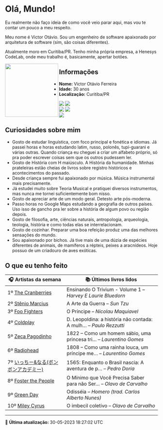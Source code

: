 # Olá, Mundo!

Eu realmente não faço ideia de como você veio parar aqui, mas vou te contar um pouco a meu respeito.

Meu nome é Victor Otávio. Sou um engenheiro de software apaixonado por arquitetura de software (sim, são coisas diferentes).

Atualmente moro em Curitiba/PR. Tenho minha própria empresa, a Henesys CodeLab, onde meu trabalho é, basicamente, apertar botões.

<img align="left" src="https://github.com/vctrtvfrrr/vctrtvfrrr/raw/master/octocat.png" alt="" width="175" />

## Informações

- **Nome:** Victor Otávio Ferreira
- **Idade:** 30 anos
- **Localização:** Curitiba/PR

[![](https://img.shields.io/badge/LinkedIn-victorotavio-blue)](https://www.linkedin.com/in/victorotavio/) [![](https://img.shields.io/badge/Twitter-@vctrtvfrrr-blue)](https://twitter.com/vctrtvfrrr)  
[![](https://img.shields.io/badge/GitHub-vctrtvfrrr-24292e)](https://github.com/vctrtvfrrr) [![](https://img.shields.io/badge/GitLab-vctrtvfrrr-ec5d16)](https://gitlab.com/vctrtvfrrr)  
[![](https://img.shields.io/badge/Email-victor@otavioferreira.com.br-red)](mailto:victor@otavioferreira.com.br)  

## Curiosidades sobre mim

-   Gosto de estudar linguística, com foco principal e fonética e idiomas. Já passei horas e horas estudando latim, russo, polonês, tupi-guarani e várias outras. Quando criança eu cheguei a criar um alfabeto próprio, só pra poder escrever coisas sem que os outros pudessem ler.
-   Gosto de História com H maiúsculo. A História da humanidade. Minhas prateleiras estão cheias de livros sobre registro históricos e acontecimentos do passado.
-   Desde criança sempre fui apaixonado por música. Música instrumental mais precisamente.
-   Já estudei muito sobre Teoria Musical e pratiquei diversos instrumentos, mas nunca me tornei suficientemente bom nisso.
-   Gosto de apreciar arte de um modo geral. Detesto arte pós-moderna.
-   Passo horas no Google Maps estudando a geografia de outros países. Uso isso de gancho pra ler sobre a história de algum povo ou região depois.
-   Gosto de filosofia, arte, ciências naturais, antropologia, arqueologia, teologia, história e como todas elas se interrelacionam.
-   Gosto de cozinhar. Preparar uma boa refeição produz uma das melhores sensações do mundo.
-   Sou apaixonado por bichos. Já tive mais de uma dúzia de espécies diferentes de animais, de mamiferos a répteis, peixes a aracnídeos. Hoje possuo de um criadouro de aves exóticas.


## O que eu tenho feito

|                                                                                            🎧 Artistas da semana                                                                                             |                      📚 Últimos livros lidos                      |
|--------------------------------------------------------------------------------------------------------------------------------------------------------------------------------------------------------------|-------------------------------------------------------------------|
| 1º [The Cranberries](https://www.last.fm/music/The+Cranberries)                                                                                                                                              | Ensinando O Trivium - Volume 1	–	_Harvey E Laurie Bluedorn_         |
| 2º [Stênio Marcius](https://www.last.fm/music/St%C3%AAnio+Marcius)                                                                                                                                           | A Arte da Guerra	–	_Sun Tzu_                                        |
| 3º [Foo Fighters](https://www.last.fm/music/Foo+Fighters)                                                                                                                                                    | O Príncipe	–	_Nicolau Maquiavel_                                    |
| 4º [Coldplay](https://www.last.fm/music/Coldplay)                                                                                                                                                            | D. Leopoldina: a história não contada: A mulh…	–	_Paulo Rezzutti_   |
| 5º [Zeca Pagodinho](https://www.last.fm/music/Zeca+Pagodinho)                                                                                                                                                | 1822 – Como um homem sábio, uma princesa tri…	–	_Laurentino Gomes_  |
| 6º [Radiohead](https://www.last.fm/music/Radiohead)                                                                                                                                                          | 1808 – Como uma rainha louca, um príncipe me…	–	_Laurentino Gomes_  |
| 7º [いっちー&なる(ボンボンアカデミー)](https://www.last.fm/music/%E3%81%84%E3%81%A3%E3%81%A1%E3%83%BC&%E3%81%AA%E3%82%8B(%E3%83%9C%E3%83%B3%E3%83%9C%E3%83%B3%E3%82%A2%E3%82%AB%E3%83%87%E3%83%9F%E3%83%BC)) | 1565: Enquanto o Brasil nascia: A aventura de p…	–	_Pedro Doria_    |
| 8º [Foster the People](https://www.last.fm/music/Foster+the+People)                                                                                                                                          | O Mínimo que Você Precisa Saber para não Ser…	–	_Olavo de Carvalho_ |
| 9º [Green Day](https://www.last.fm/music/Green+Day)                                                                                                                                                          | Odisséia	–	_Homero (trad. Carlos Alberto Nunes)_                    |
| 10º [Miley Cyrus](https://www.last.fm/music/Miley+Cyrus)                                                                                                                                                     | O imbecil coletivo	–	_Olavo de Carvalho_                            |


---

🚀 **Última atualização:** 30-05-2023 18:27:02 UTC